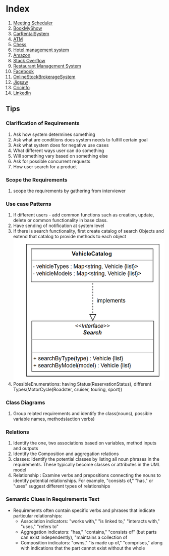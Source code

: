 # Index

1. [Meeting Scheduler](meetingSchedular/requeriments.md)
2. [BookMyShow](BookMyShow/readme.md)
3. [CarRentalSystem](carRentalSystem/readme.md)
4. [ATM](ATM/readme.md)
5. [Chess](chess/readme.md)
6. [Hotel management system](hotelManagementSystem/readme.md)
7. [Amazon](Amazon/readme.md )
8. [Stack Overflow](StackOverflow/readme.md)
9. [Restaurant Management System](RestaurantManagementSystem/readme.md)
10. [Facebook](Facebook/readme.md)
11. [OnlineStockBrokerageSystem](OnlineStockBrokerageSystem/readme.md)
12. [Jigsaw](jigsaw/readme.md)
13. [Cricinfo](Cricinfo/readme.md)
14. [LinkedIn](LinkedIn/readme.md)


## Tips

### Clarification of Requirements
1. Ask how system determines something
2. Ask what are conditions does system needs to fulfill certain goal
3. Ask what system does for negative use cases 
4. What different ways user can do something
5. Will something vary based on something else
6. Ask for possible concurrent requests
7. How user search for a product

### Scope the Requirements
1. scope the requirements by gathering from interviewer

### Use case Patterns
1. If different users - add common functions such as creation, update, delete or common functionality in base class.
2. Have sending of notification at system level 
3. If there is search functionality, first create catalog of search Objects and extend that catalog to provide methods to each object 
   ![img.png](img.png)
4. PossibleEnumerations: having Status(ReservationStatus), different Types(MotorCycle(Roadster, cruiser, touring, sport))


### Class Diagrams
1. Group related requirements and identify the class(nouns), possible variable names, methods(action verbs) 

### Relations
1. Identify the one, two associations based on variables, method inputs and outputs
2. Identify the Composition and aggregation relations
3. classes: Identify the potential classes by listing all noun phrases in the requirements. These typically become classes or attributes in the UML model
4. Relationship : Examine verbs and prepositions connecting the nouns to identify potential relationships. For example, "consists of," "has," or "uses" suggest different types of relationships

### Semantic Clues in Requirements Text
 - Requirements often contain specific verbs and phrases that indicate particular relationships:
   - Association indicators: "works with," "is linked to," "interacts with," "uses," "refers to"
   - Aggregation indicators: "has," "contains," "consists of" (but parts can exist independently), "maintains a collection of
   - Composition indicators: "owns," "is made up of," "comprises," along with indications that the part cannot exist without the whole


